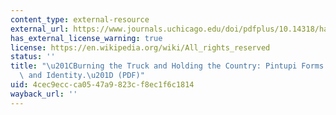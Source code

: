 ```yaml
---
content_type: external-resource
external_url: https://www.journals.uchicago.edu/doi/pdfplus/10.14318/hau6.1.035
has_external_license_warning: true
license: https://en.wikipedia.org/wiki/All_rights_reserved
status: ''
title: "\u201CBurning the Truck and Holding the Country: Pintupi Forms of Property\
  \ and Identity.\u201D (PDF)"
uid: 4cec9ecc-ca05-47a9-823c-f8ec1f6c1814
wayback_url: ''
---
```

